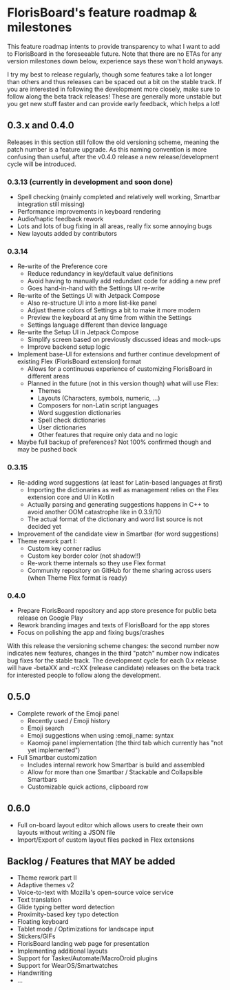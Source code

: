 # FlorisBoard's feature roadmap & milestones

This feature roadmap intents to provide transparency to what I want to add
to FlorisBoard in the foreseeable future. Note that there are no ETAs for any
version milestones down below, experience says these won't hold anyways.

I try my best to release regularly, though some features take a lot longer
than others and thus releases can be spaced out a bit on the stable track.
If you are interested in following the development more closely, make sure to
follow along the beta track releases! These are generally more unstable but
you get new stuff faster and can provide early feedback, which helps a lot!

## 0.3.x and 0.4.0
Releases in this section still follow the old versioning scheme, meaning the
patch number is a feature upgrade. As this naming convention is more confusing
than useful, after the v0.4.0 release a new release/development cycle will be
introduced.

### 0.3.13 (currently in development and soon done)
- Spell checking (mainly completed and relatively well working, Smartbar integration still missing)
- Performance improvements in keyboard rendering
- Audio/haptic feedback rework
- Lots and lots of bug fixing in all areas, really fix some annoying bugs
- New layouts added by contributors

### 0.3.14
- Re-write of the Preference core
  - Reduce redundancy in key/default value definitions
  - Avoid having to manually add redundant code for adding a new pref
  - Goes hand-in-hand with the Settings UI re-write
- Re-write of the Settings UI with Jetpack Compose
  - Also re-structure UI into a more list-like panel
  - Adjust theme colors of Settings a bit to make it more modern
  - Preview the keyboard at any time from within the Settings
  - Settings language different than device language
- Re-write the Setup UI in Jetpack Compose
  - Simplify screen based on previously discussed ideas and mock-ups
  - Improve backend setup logic
- Implement base-UI for extensions and further continue development
  of existing Flex (FlorisBoard extension) format
  - Allows for a continuous experience of customizing FlorisBoard in different areas
  - Planned in the future (not in this version though) what will use Flex:
    - Themes
    - Layouts (Characters, symbols, numeric, ...)
    - Composers for non-Latin script languages
    - Word suggestion dictionaries
    - Spell check dictionaries
    - User dictionaries
    - Other features that require only data and no logic
- Maybe full backup of preferences? Not 100% confirmed though and may be pushed back

### 0.3.15
- Re-adding word suggestions (at least for Latin-based languages at first)
  - Importing the dictionaries as well as management relies on the Flex extension core and UI in Kotlin
  - Actually parsing and generating suggestions happens in C++ to avoid another OOM catastrophe like in 0.3.9/10
  - The actual format of the dictionary and word list source is not decided yet
- Improvement of the candidate view in Smartbar (for word suggestions)
- Theme rework part I:
  - Custom key corner radius
  - Custom key border color (not shadow!!)
  - Re-work theme internals so they use Flex format
  - Community repository on GitHub for theme sharing across users (when Theme Flex format is ready)

### 0.4.0
- Prepare FlorisBoard repository and app store presence for public beta release
  on Google Play
- Rework branding images and texts of FlorisBoard for the app stores
- Focus on polishing the app and fixing bugs/crashes

With this release the versioning scheme changes: the second number now indicates new features,
changes in the third "patch" number now indicates bug fixes for the stable track. The development
cycle for each 0.x release will have -betaXX and -rcXX (release candidate) releases on the beta
track for interested people to follow along the development.

## 0.5.0
- Complete rework of the Emoji panel
  - Recently used / Emoji history
  - Emoji search
  - Emoji suggestions when using :emoji_name: syntax
  - Kaomoji panel implementation (the third tab which currently has "not yet implemented")
- Full Smartbar customization
  - Includes internal rework how Smartbar is build and assembled
  - Allow for more than one Smartbar / Stackable and Collapsible Smartbars
  - Customizable quick actions, clipboard row

## 0.6.0
- Full on-board layout editor which allows users to create their own layouts
  without writing a JSON file
- Import/Export of custom layout files packed in Flex extensions

## Backlog / Features that MAY be added
- Theme rework part II
- Adaptive themes v2
- Voice-to-text with Mozilla's open-source voice service
- Text translation
- Glide typing better word detection
- Proximity-based key typo detection
- Floating keyboard
- Tablet mode / Optimizations for landscape input
- Stickers/GIFs
- FlorisBoard landing web page for presentation
- Implementing additional layouts
- Support for Tasker/Automate/MacroDroid plugins
- Support for WearOS/Smartwatches
- Handwriting
- ...
